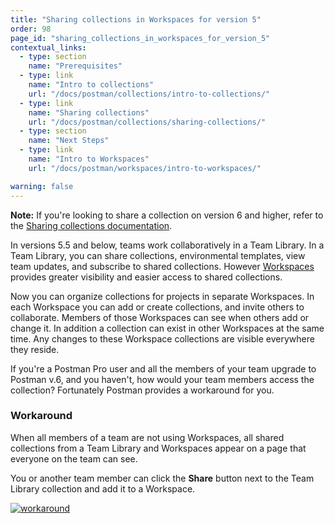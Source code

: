 ```yaml
---
title: "Sharing collections in Workspaces for version 5"
order: 98
page_id: "sharing_collections_in_workspaces_for_version_5"
contextual_links:
  - type: section
    name: "Prerequisites"
  - type: link
    name: "Intro to collections"
    url: "/docs/postman/collections/intro-to-collections/"
  - type: link
    name: "Sharing collections"
    url: "/docs/postman/collections/sharing-collections/"
  - type: section
    name: "Next Steps"
  - type: link
    name: "Intro to Workspaces"
    url: "/docs/postman/workspaces/intro-to-workspaces/"

warning: false
---
```


**Note:** If you're looking to share a collection on version 6 and higher, refer to the [Sharing collections documentation](/docs/postman/collections/sharing-collections/).

In versions 5.5 and below, teams work collaboratively in a Team Library. In a Team Library, you can share collections, environmental templates, view team updates, and subscribe to shared collections. However [Workspaces](/docs/postman/workspaces/intro-to-workspaces/) provides greater visibility and easier access to shared collections.

Now you can organize collections for projects in separate Workspaces. In each Workspace you can add or create collections, and invite others to collaborate. Members of those Workspaces can see when others add or change it. In addition a collection can exist in other Workspaces at the same time. Any changes to these Workspace collections are visible everywhere they reside.

If you're a Postman Pro user and all the members of your team upgrade to Postman v.6, and you haven't, how would your team members access the collection? Fortunately Postman provides a workaround for you.

### Workaround

When all members of a team are not using Workspaces, all shared collections from a Team Library and Workspaces appear on a page that everyone on the team can see.

You or another team member can click the **Share** button next to the Team Library collection and add it to a Workspace.

[![workaround](https://assets.postman.com/postman-docs/WS-workspaces-workaround-2.png)](https://assets.postman.com/postman-docs/WS-workspaces-workaround-2.png)
